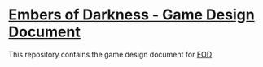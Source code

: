 # [Embers of Darkness - Game Design Document](/gdd.md)

This repository contains the game design document for [EOD](https://github.com/MoikkaiGames/EOD)
